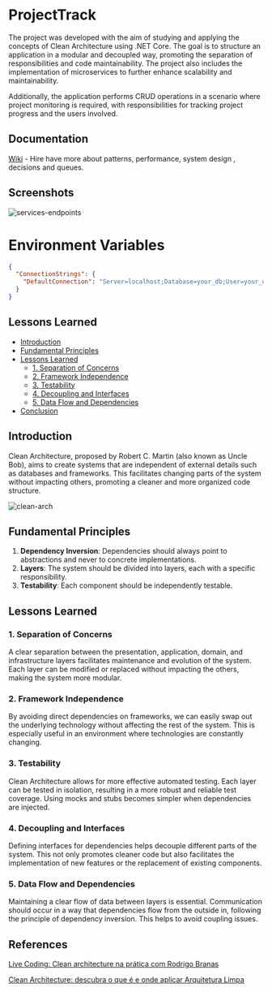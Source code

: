 
# ProjectTrack

The project was developed with the aim of studying and applying the concepts of Clean Architecture using .NET Core. The goal is to structure an application in a modular and decoupled way, promoting the separation of responsibilities and code maintainability. The project also includes the implementation of microservices to further enhance scalability and maintainability.

Additionally, the application performs CRUD operations in a scenario where project monitoring is required, with responsibilities for tracking project progress and the users involved.

## Documentation
 
[Wiki](https://github.com/rogigs/Clean-Architecture/wiki) - Hire have more about patterns, performance, system design , decisions and queues.


## Screenshots

![services-endpoints](https://github.com/user-attachments/assets/4511eb4c-e9e0-4493-ad18-65f64700ce68)


# Environment Variables

```json
{
  "ConnectionStrings": {
    "DefaultConnection": "Server=localhost;Database=your_db;User=your_user;Password=your_password"
  }
}
```

## Lessons Learned

- [Introduction](#introduction)
- [Fundamental Principles](#fundamental-principles)
- [Lessons Learned](#lessons-learned)
  - [1. Separation of Concerns](#1-separation-of-concerns)
  - [2. Framework Independence](#2-framework-independence)
  - [3. Testability](#3-testability)
  - [4. Decoupling and Interfaces](#4-decoupling-and-interfaces)
  - [5. Data Flow and Dependencies](#5-data-flow-and-dependencies)
- [Conclusion](#conclusion)

## Introduction

Clean Architecture, proposed by Robert C. Martin (also known as Uncle Bob), aims to create systems that are independent of external details such as databases and frameworks. This facilitates changing parts of the system without impacting others, promoting a cleaner and more organized code structure.

![clean-arch](https://github.com/user-attachments/assets/7a11a476-8ee5-4045-8835-3a73c10d046d)

## Fundamental Principles

1. **Dependency Inversion**: Dependencies should always point to abstractions and never to concrete implementations.
2. **Layers**: The system should be divided into layers, each with a specific responsibility.
3. **Testability**: Each component should be independently testable.

## Lessons Learned

### 1. Separation of Concerns

A clear separation between the presentation, application, domain, and infrastructure layers facilitates maintenance and evolution of the system. Each layer can be modified or replaced without impacting the others, making the system more modular.

### 2. Framework Independence

By avoiding direct dependencies on frameworks, we can easily swap out the underlying technology without affecting the rest of the system. This is especially useful in an environment where technologies are constantly changing.

### 3. Testability

Clean Architecture allows for more effective automated testing. Each layer can be tested in isolation, resulting in a more robust and reliable test coverage. Using mocks and stubs becomes simpler when dependencies are injected.

### 4. Decoupling and Interfaces

Defining interfaces for dependencies helps decouple different parts of the system. This not only promotes cleaner code but also facilitates the implementation of new features or the replacement of existing components.

### 5. Data Flow and Dependencies

Maintaining a clear flow of data between layers is essential. Communication should occur in a way that dependencies flow from the outside in, following the principle of dependency inversion. This helps to avoid coupling issues.

## References
[Live Coding: Clean architecture na prática com Rodrigo Branas](https://www.youtube.com/watch?v=s3QsigPsXKI&t=7711s&pp=ygUZY2xlYW4gY29kZSByb2RyaWdvIGJyYW5hcw%3D%3D)

[Clean Architecture: descubra o que é e onde aplicar Arquitetura Limpa](https://zup.com.br/blog/clean-architecture-arquitetura-limpa)





